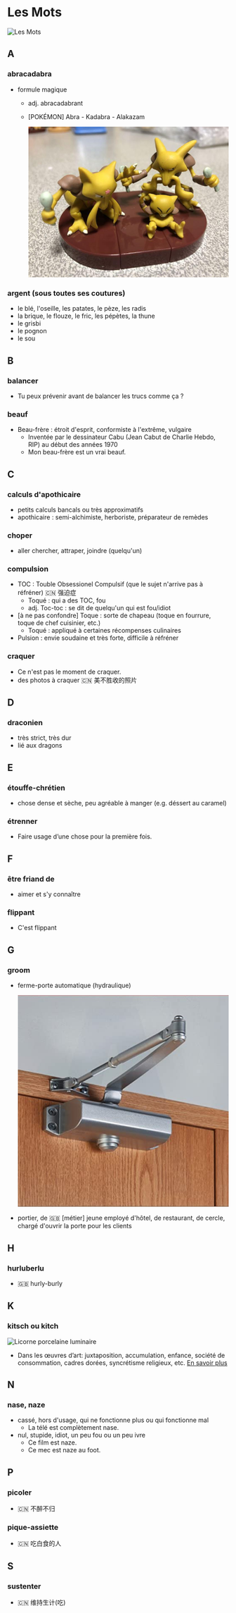 # Les Mots

![Les Mots](./Figures/les_mots.jpg)

A
---
### abracadabra
  - formule magique
    + adj. abracadabrant
    + [POKÉMON] Abra - Kadabra - Alakazam
	
	  ![Casey](./Figures/casey.jpg)

### argent (sous toutes ses coutures)
  - le blé, l'oseille, les patates, le pèze, les radis
  - la brique, le flouze, le fric, les pépètes, la thune
  - le grisbi
  - le pognon
  - le sou

B
---
### balancer
  - Tu peux prévenir avant de balancer les trucs comme ça ?

### beauf
  - Beau-frère : étroit d'esprit, conformiste à l'extrême, vulgaire
    + Inventée par le dessinateur Cabu (Jean Cabut de Charlie Hebdo, RIP) au début des années 1970
    + Mon beau-frère est un vrai beauf.

C
---
### calculs d'apothicaire	
  - petits calculs bancals ou très approximatifs
  - apothicaire : semi-alchimiste, herboriste, préparateur de remèdes
### choper
  - aller chercher, attraper, joindre (quelqu'un)
### compulsion
  - TOC : Touble Obsessionel Compulsif (que le sujet n'arrive pas à réfréner) :cn: 强迫症
    + Toqué : qui a des TOC, fou
    + adj. Toc-toc : se dit de quelqu'un qui est fou/idiot
  - [à ne pas confondre] Toque : sorte de chapeau (toque en fourrure, toque de chef cuisinier, etc.)
    + Toqué : appliqué à certaines récompenses culinaires
  - Pulsion : envie soudaine et très forte, difficile à réfréner
### craquer
  - Ce n'est pas le moment de craquer.
  - des photos à craquer :cn: 美不胜收的照片

D
---
### draconien
  - très strict, très dur
  - lié aux dragons

E
---
### étouffe-chrétien
  - chose dense et sèche, peu agréable à manger (e.g. déssert au caramel)
### étrenner
  - Faire usage d’une chose pour la première fois.

F
---
### être friand de
  - aimer et s'y connaître
### flippant
  - C'est flippant
  
G
---
### groom
  - ferme-porte automatique (hydraulique)
  
    ![groom](./Figures/groom.jpg)
	
  - portier, de :gb: [métier] jeune employé d'hôtel, de restaurant, de cercle, chargé d'ouvrir la porte pour les clients
  
H
---
### hurluberlu
  - :gb: hurly-burly

K
---
### kitsch ou kitch

  ![Licorne porcelaine luminaire](./Figures/veilleuse_licorne_porcelaine_enfant_luminaire.jpg)
  
  - Dans les œuvres d’art: juxtaposition, accumulation, enfance, société de consommation, cadres dorées, syncrétisme religieux, etc. [En savoir plus](https://mlleaartus.wordpress.com/2017/07/27/le-kitsch-cest-quoi/)


N
---
### nase, naze
  - cassé, hors d'usage, qui ne fonctionne plus ou qui fonctionne mal
    + La télé est complètement nase.
  - nul, stupide, idiot, un peu fou ou un peu ivre
    + Ce film est naze.
    + Ce mec est naze au foot.

P
---
### picoler
  - :cn: 不醉不归
### pique-assiette
  - :cn: 吃白食的人

S
---
### sustenter
  - :cn: 维持生计(吃)
